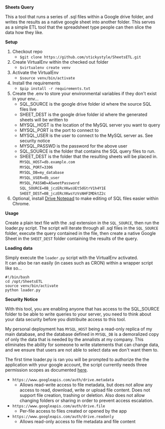 **Sheets Query**

This a tool that runs a series of .sql files within a Google drive folder, and writes the results as a native google sheet into another folder.
This serves as a simple ETL tool that the spreadsheet type people can then slice the data how they like.

**Setup**

1. Checkout repo
    - `$git clone https://github.com/stickystyle/SheetsETL.git`
2. Create VirtualEnv within the checked out folder
    - `$virtualenv create venv`
3. Activate the VirtualEnv
    - `$source venv/bin/activate`
4. Install the requirements
    - `$pip install -r requirements.txt`
5. Create the .env to store your environmental variables if they don't exist in your env...
    - SQL_SOURCE is the google drive folder id where the source SQL files live
    - SHEET_DEST is the google drive folder id where the generated sheets will be written to
    - MYSQL_HOST is the location of the MySQL server you want to query
    - MYSQL_PORT is the port to connect to
    - MYSQL_USER is the user to connect to the MySQL server as. See security notice
    - MYSQL_PASSWD is the password for the above user
    - SQL_SOURCE is the folder that contains the SQL query files to run.
    - SHEET_DEST is the folder that the resulting sheets will be placed in.
    `MYSQL_HOST=db.example.com`  
    `MYSQL_PORT=3306`  
    `MYSQL_DB=my_database`  
    `MYSQL_USER=db_user`  
    `MYSQL_PASSWD=ASweetPassword`  
    `SQL_SOURCE=0B_jczERcXKwsUEt5dGtrV1h4Y1E`
    `SHEET_DEST=0B_jczERcXKwsYzVsNHFIMDktZ2c`
6. Optional, install [Drive Notepad](https://chrome.google.com/webstore/detail/drive-notepad/gpgjomejfimnbmobcocilppikhncegaj?hl=en-GB) to make editing of SQL files easier within Chrome.

**Usage**

Create a plain text file with the .sql extension in the `SQL_SOURCE`, then run the loader.py script.
The script will iterate through all .sql files in the `SQL_SOURCE` folder, execute the query contained
in the file, then create a native Google Sheet in the `SHEET_DEST` folder containing the results of the query.


**Loading data**

Simply execute the `loader.py` script with the VirtualEnv activated.  
It can also be ran easily (in cases such as CRON) within a wrapper script like so...

    #!/bin/bash
    cd /opt/SheetsETL
    source venv/bin/activate
    python loader.py

**Security Notice**

With this tool, you are enabling anyone that has access to the SQL_SOURCE folder to be
able to write queries to your server, you need to think about your data security before you distribuite
access to this tool.

My personal deployment has `MYSQL_HOST` being a read-only
replica of my main database, and the database defined in `MYSQL_DB` is a demoralized copy
of only the data that is needed by the annalists at my company. This eliminates the ability for someone
to write statements that can change data, and we ensure that users are not able to select data we don't want
them to.

The first time loader.py is ran you will be prompted to authorize the the application with your google account, the script
currently needs three permission scopes as documented [here](https://developers.google.com/drive/v2/web/scopes#google_drive_scopes).
  - `https://www.googleapis.com/auth/drive.metadata`
    - Allows read-write access to file metadata, but does not allow any access to read, download, write or upload file content. Does not support file creation, trashing or deletion. Also does not allow changing folders or sharing in order to prevent access escalation.
  - `https://www.googleapis.com/auth/drive.file`
    - Per-file access to files created or opened by the app
  - `https://www.googleapis.com/auth/drive.readonly`
    - Allows read-only access to file metadata and file content